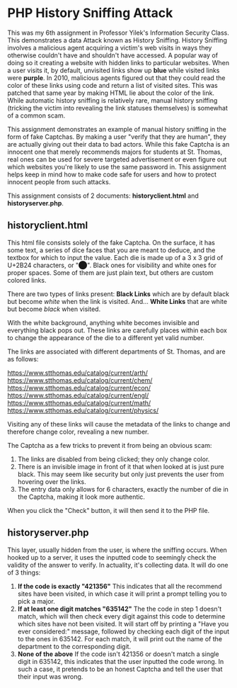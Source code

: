 # PHP History Sniffing Attack
This was my 6th assignment in Professor Yilek's Information Security Class. This demonstrates a data Attack known as History Sniffing. History Sniffing involves a malicious agent acquiring a victim's web visits in ways they otherwise couldn't have and shouldn't have accessed. A popular way of doing so it creating a website with hidden links to particular websites. When a user visits it, by default, unvisited links show up **blue** while visited links were **purple**. In 2010, malicious agents figured out that they could read the color of these links using code and return a list of visited sites. This was patched that same year by making HTML lie about the color of the link. While automatic history sniffing is relatively rare, manual history sniffing (tricking the victim into revealing the link statuses themselves) is somewhat of a common scam. 

This assignment demonstrates an example  of manual history sniffing in the form of fake Captchas. By making a user "verify that they are human", they are actually giving out their data to bad actors. While this fake Captcha is an innocent one that merely recommends majors for students at St. Thomas, real ones can be used for severe targeted advertisement or even figure out which websites you're likely to use the same password in. This assignment helps keep in mind how to make code safe for users and how to protect innocent people from such attacks.

This assignment consists of 2 documents: **historyclient.html**  and **historyserver.php**.

## historyclient.html
This html file consists solely of the fake Captcha. On the surface, it has some text, a series of dice faces that you are meant to deduce, and the textbox for which to input the value. Each die is made up of a 3 x 3 grid of U+2B24 characters, or  "⬤". Black ones for visibility and white ones for proper spaces. Some of them are just plain text, but others are custom colored links.

There are two types of links present: 
**Black Links** which are by default black but become *white* when the link is visited. And...
**White Links** that are white but become *black* when visited.

With the white background, anything white becomes invisible and everything black pops out. These links are carefully places within each box to change the appearance of the die to a different yet valid number. 

The links are associated with different departments of St. Thomas, and are as follows:

https://www.stthomas.edu/catalog/current/arth/
https://www.stthomas.edu/catalog/current/chem/
https://www.stthomas.edu/catalog/current/econ/
https://www.stthomas.edu/catalog/current/engl/
https://www.stthomas.edu/catalog/current/math/
https://www.stthomas.edu/catalog/current/physics/

Visiting any of these links will cause the metadata of the links to change and therefore change color, revealing a new number.

The Captcha as a few tricks to prevent it from being an obvious scam:
1. The links are disabled from being clicked; they only change color. 
2. There is an invisible image in front of it that when looked at is just pure black. This may seem like security but only just prevents the user from hovering over the links.
3. The entry data only allows for 6 characters, exactly the number of die in the Captcha, making it look more authentic. 

When you click the "Check" button, it will then send it to the PHP file.

## historyserver.php
This layer, usually hidden from the user, is where the sniffing occurs. When hooked up to a server, it uses the inputted code to seemingly check the validity of the answer to verify. In actuality, it's collecting data. It will do one of 3 things:

1. **If the code is exactly "421356"**
This indicates that all the recommend sites have been visited, in which case it will print a prompt telling you to pick a major.
2. **If at least one digit matches "635142"**
The the code in step 1 doesn't match, which will then check every digit against this code to determine which sites have not been visited. It will start off by printing a "Have you ever considered:" message, followed by checking each digit of the input to the ones in 635142. For each match, it will print out the name of the department to the corresponding digit.
3. **None of the above**
If the code isn't 421356 or doesn't match a single digit in 635142, this indicates that the user inputted the code wrong. In such a case, it pretends to be an honest Captcha and tell the user that their input was wrong. 
